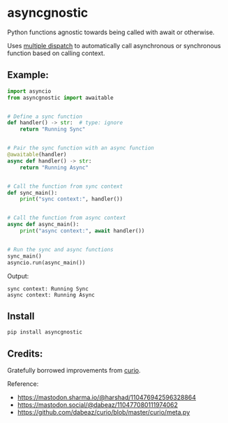 # asyncgnostic

Python functions agnostic towards being called with await or otherwise.

Uses [multiple dispatch](https://en.wikipedia.org/wiki/Multiple_dispatch)
to automatically call asynchronous or synchronous function based on calling context.

## Example:

```python
import asyncio
from asyncgnostic import awaitable


# Define a sync function
def handler() -> str:  # type: ignore
    return "Running Sync"


# Pair the sync function with an async function
@awaitable(handler)
async def handler() -> str:
    return "Running Async"


# Call the function from sync context
def sync_main():
    print("sync context:", handler())


# Call the function from async context
async def async_main():
    print("async context:", await handler())


# Run the sync and async functions
sync_main()
asyncio.run(async_main())
```

Output:

```console
sync context: Running Sync
async context: Running Async
```


## Install

```
pip install asyncgnostic
```


## Credits:

Gratefully borrowed improvements from [curio](https://github.com/dabeaz/curio/).

Reference:
  - https://mastodon.sharma.io/@harshad/110476942596328864
  - https://mastodon.social/@dabeaz/110477080111974062
  - https://github.com/dabeaz/curio/blob/master/curio/meta.py
